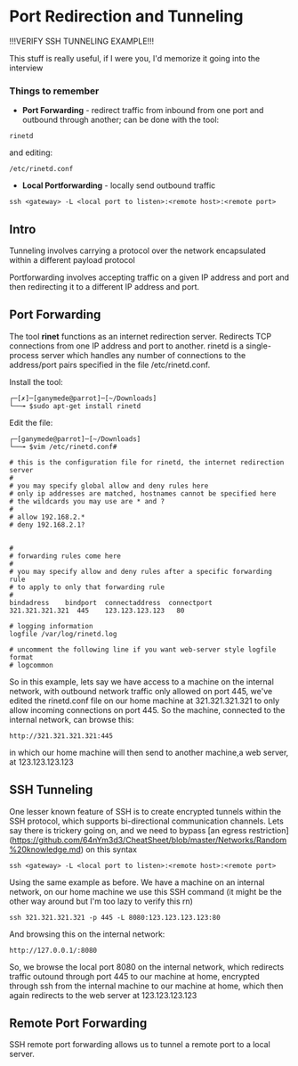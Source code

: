 # Port Redirection and Tunneling

!!!VERIFY SSH TUNNELING EXAMPLE!!!

This stuff is really useful, if I were you, I'd memorize it going into the interview
### Things to remember
 - **Port Forwarding** - redirect traffic from inbound  from one port and outbound through another; can be done with the tool:
 ~~~
 rinetd
 ~~~
 and editing:
 ~~~ 
 /etc/rinetd.conf
 ~~~
 - **Local Portforwarding** - locally send outbound traffic
 ~~~
 ssh <gateway> -L <local port to listen>:<remote host>:<remote port>
 ~~~
 
 
 ## Intro

Tunneling involves carrying a protocol over the network encapsulated within a different payload protocol

Portforwarding involves accepting traffic on a given IP address and port and then redirecting it to a different IP address and port. 

## Port Forwarding

The tool **rinet** functions as an internet redirection server. Redirects TCP connections from one IP address and port to another. rinetd is a single-process server which handles any number of connections to the address/port pairs specified in the file /etc/rinetd.conf. 

Install the tool:
~~~
┌─[✗]─[ganymede@parrot]─[~/Downloads]
└──╼ $sudo apt-get install rinetd
~~~
Edit the file:
~~~
┌─[ganymede@parrot]─[~/Downloads]
└──╼ $vim /etc/rinetd.conf#
~~~
~~~
# this is the configuration file for rinetd, the internet redirection server
#
# you may specify global allow and deny rules here
# only ip addresses are matched, hostnames cannot be specified here
# the wildcards you may use are * and ?
#
# allow 192.168.2.*
# deny 192.168.2.1?


#
# forwarding rules come here
#
# you may specify allow and deny rules after a specific forwarding rule
# to apply to only that forwarding rule
#
bindadress    bindport  connectaddress  connectport
321.321.321.321  445    123.123.123.123   80

# logging information
logfile /var/log/rinetd.log

# uncomment the following line if you want web-server style logfile format
# logcommon
~~~

So in this example, lets say we have access to a machine on the internal network, with outbound network traffic only allowed on port 445, we've edited the rinetd.conf file on our home machine at 321.321.321.321 to only allow incoming connections on port 445. So the machine, connected to the internal network, can browse this:
~~~
http://321.321.321.321:445
~~~
in which our home machine will then send to another machine,a web server, at 123.123.123.123

## SSH Tunneling

One lesser known feature of SSH is to create encrypted tunnels within the SSH protocol, which supports bi-directional communication channels. Lets say there is trickery going on, and we need to bypass [an egress restriction] (https://github.com/64nYm3d3/CheatSheet/blob/master/Networks/Random%20knowledge.md) on this syntax
~~~
ssh <gateway> -L <local port to listen>:<remote host>:<remote port>
~~~

Using the same example as before. We have a machine on an internal network, on our home machine we use this SSH command (it might be the other way around but I'm too lazy to verify this rn)
~~~
ssh 321.321.321.321 -p 445 -L 8080:123.123.123.123:80
~~~
And browsing this on the internal network:
~~~
http://127.0.0.1/:8080
~~~

So, we browse the local port 8080 on the internal network, which redirects traffic outound through port 445 to our machine at home, encrypted through ssh from the internal machine to our machine at home, which then again redirects to the web server at 123.123.123.123 

## Remote Port Forwarding

SSH remote port forwarding allows us to tunnel a remote port to a local server. 



